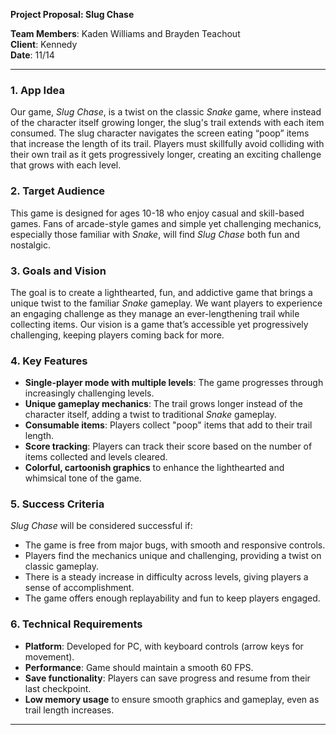 

**Project Proposal: Slug Chase**

**Team Members**: Kaden Williams and Brayden Teachout  
**Client**: Kennedy  
**Date**: 11/14

---

### **1\. App Idea**

Our game, *Slug Chase*, is a twist on the classic *Snake* game, where instead of the character itself growing longer, the slug's trail extends with each item consumed. The slug character navigates the screen eating “poop” items that increase the length of its trail. Players must skillfully avoid colliding with their own trail as it gets progressively longer, creating an exciting challenge that grows with each level.

### **2\. Target Audience**

This game is designed for ages 10-18 who enjoy casual and skill-based games. Fans of arcade-style games and simple yet challenging mechanics, especially those familiar with *Snake*, will find *Slug Chase* both fun and nostalgic.

### **3\. Goals and Vision**

The goal is to create a lighthearted, fun, and addictive game that brings a unique twist to the familiar *Snake* gameplay. We want players to experience an engaging challenge as they manage an ever-lengthening trail while collecting items. Our vision is a game that’s accessible yet progressively challenging, keeping players coming back for more.

### **4\. Key Features**

* **Single-player mode with multiple levels**: The game progresses through increasingly challenging levels.  
* **Unique gameplay mechanics**: The trail grows longer instead of the character itself, adding a twist to traditional *Snake* gameplay.  
* **Consumable items**: Players collect "poop" items that add to their trail length.  
* **Score tracking**: Players can track their score based on the number of items collected and levels cleared.  
* **Colorful, cartoonish graphics** to enhance the lighthearted and whimsical tone of the game.

### **5\. Success Criteria**

*Slug Chase* will be considered successful if:

* The game is free from major bugs, with smooth and responsive controls.  
* Players find the mechanics unique and challenging, providing a twist on classic gameplay.  
* There is a steady increase in difficulty across levels, giving players a sense of accomplishment.  
* The game offers enough replayability and fun to keep players engaged.

### **6\. Technical Requirements**

* **Platform**: Developed for PC, with keyboard controls (arrow keys for movement).  
* **Performance**: Game should maintain a smooth 60 FPS.  
* **Save functionality**: Players can save progress and resume from their last checkpoint.  
* **Low memory usage** to ensure smooth graphics and gameplay, even as trail length increases.

---



